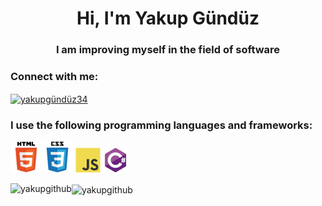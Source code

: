<h1 align="center">Hi, I'm Yakup Gündüz</h1>
<h3 align="center">I am improving myself in the field of software</h3>

<h3 align="left">Connect with me:</h3>
<p align="left">
<a href="https://linkedin.com/in/yakupgündüz34" target="blank"><img align="center" src="https://raw.githubusercontent.com/rahuldkjain/github-profile-readme-generator/master/src/images/icons/Social/linked-in-alt.svg" alt="yakupgündüz34" height="30" width="40" /></a>
</p>
<h3 align="left">I use the following programming languages and frameworks:</h3>
<p><img src="https://raw.githubusercontent.com/devicons/devicon/master/icons/html5/html5-original-wordmark.svg" alt="html5" width="50" height="50"/><img src="https://raw.githubusercontent.com/devicons/devicon/master/icons/css3/css3-original-wordmark.svg" alt="css3" width="50" height="50"/><span> </span><img src="https://raw.githubusercontent.com/devicons/devicon/master/icons/javascript/javascript-original.svg" alt="javascript" width="40" height="40"/><span> </span><img src="https://raw.githubusercontent.com/devicons/devicon/master/icons/csharp/csharp-original.svg" alt="csharp" width="40" height="40"/>
</p>
<p><img align="left" src="https://github-readme-stats.vercel.app/api/top-langs?username=yakupgithub&show_icons=true&locale=en&layout=compact" alt="yakupgithub"/></p>

<p><img align="center" src="https://github-readme-streak-stats.herokuapp.com/?user=yakupgithub&" alt="yakupgithub"/></p>
